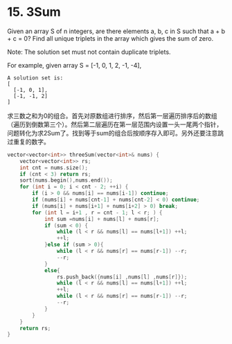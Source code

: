 # 15. 3Sum
Given an array S of n integers, are there elements a, b, c in S such that a + b + c = 0? Find all unique triplets in the array which gives the sum of zero.

Note: The solution set must not contain duplicate triplets.

For example, given array S = [-1, 0, 1, 2, -1, -4],
```
A solution set is:
[
  [-1, 0, 1],
  [-1, -1, 2]
]
```
求三数之和为0的组合。首先对原数组进行排序，然后第一层遍历排序后的数组（遍历到倒数第三个）。然后第二层遍历在第一层范围内设置一头一尾两个指针，问题转化为求2Sum了。找到等于sum的组合后按顺序存入即可。另外还要注意跳过重复的数字。
```cpp
vector<vector<int>> threeSum(vector<int>& nums) {
    vector<vector<int>> rs;
    int cnt = nums.size();
    if (cnt < 3) return rs;
    sort(nums.begin(),nums.end());
    for (int i = 0; i < cnt - 2; ++i) {
        if (i > 0 && nums[i] == nums[i-1]) continue;
        if (nums[i] + nums[cnt-1] + nums[cnt-2] < 0) continue;
        if (nums[i] + nums[i+1] + nums[i+2] > 0) break;
        for (int l = i+1 , r = cnt - 1; l < r; ) {
            int sum =nums[i] + nums[l] + nums[r];
            if (sum < 0) {
                while (l < r && nums[l] == nums[l+1]) ++l;
                ++l;
            }else if (sum > 0){
                while (l < r && nums[r] == nums[r-1]) --r;
                --r;
            }
            else{
                rs.push_back({nums[i] ,nums[l] ,nums[r]});
                while (l < r && nums[l] == nums[l+1]) ++l;
                ++l;
                while (l < r && nums[r] == nums[r-1]) --r;
                --r;
            }
        }
    }
    return rs;
}
```
